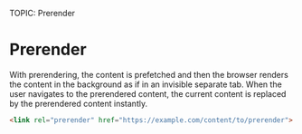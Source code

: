 TOPIC: Prerender

# Prerender

With prerendering, the content is prefetched and then the browser renders the
content in the background as if in an invisible separate tab. When the user navigates to
the prerendered content, the current content is replaced by the prerendered content instantly.

```html
<link rel="prerender" href="https://example.com/content/to/prerender">
```
